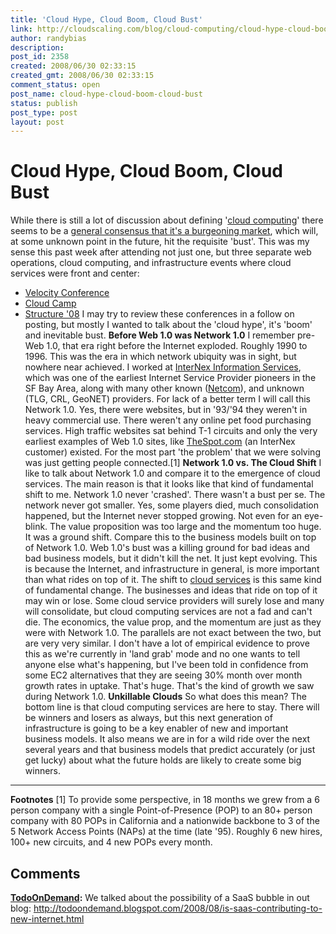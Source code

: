 ```yaml
---
title: 'Cloud Hype, Cloud Boom, Cloud Bust'
link: http://cloudscaling.com/blog/cloud-computing/cloud-hype-cloud-boom-cloud-bust/
author: randybias
description: 
post_id: 2358
created: 2008/06/30 02:33:15
created_gmt: 2008/06/30 02:33:15
comment_status: open
post_name: cloud-hype-cloud-boom-cloud-bust
status: publish
post_type: post
layout: post
---
```


# Cloud Hype, Cloud Boom, Cloud Bust

While there is still a lot of discussion about defining '[cloud computing](http://en.wikipedia.org/wiki/Cloud_computing)' there seems to be a [general consensus that it's a burgeoning market](http://news.cnet.com/8301-13953_3-9978153-80.html), which will, at some unknown point in the future, hit the requisite 'bust'. This was my sense this past week after attending not just one, but three separate web operations, cloud computing, and infrastructure events where cloud services were front and center: 

  * [Velocity Conference](http://en.oreilly.com/velocity2008/public/content/home)
  * [Cloud Camp](http://www.cloudcamp.com)
  * [Structure '08](http://events.gigaom.com/structure/08/) I may try to review these conferences in a follow on posting, but mostly I wanted to talk about the 'cloud hype', it's 'boom' and inevitable bust. **Before Web 1.0 was Network 1.0** I remember pre-Web 1.0, that era right before the Internet exploded. Roughly 1990 to 1996. This was the era in which network ubiquity was in sight, but nowhere near achieved. I worked at [InterNex Information Services](http://web.archive.org/web/19961231030655/http://www.internex.net/), which was one of the earliest Internet Service Provider pioneers in the SF Bay Area, along with many other known ([Netcom](http://en.wikipedia.org/wiki/Netcom_%28USA%29)), and unknown (TLG, CRL, GeoNET) providers. For lack of a better term I will call this Network 1.0. Yes, there were websites, but in '93/'94 they weren't in heavy commercial use. There weren't any online pet food purchasing services. High traffic websites sat behind T-1 circuits and only the very earliest examples of Web 1.0 sites, like [TheSpot.com](http://en.wikipedia.org/wiki/The_Spot) (an InterNex customer) existed. For the most part 'the problem' that we were solving was just getting people connected.[1] **Network 1.0 vs. The Cloud Shift** I like to talk about Network 1.0 and compare it to the emergence of cloud services. The main reason is that it looks like that kind of fundamental shift to me. Network 1.0 never 'crashed'. There wasn't a bust per se. The network never got smaller. Yes, some players died, much consolidation happened, but the Internet never stopped growing. Not even for an eye-blink. The value proposition was too large and the momentum too huge. It was a ground shift. Compare this to the business models built on top of Network 1.0. Web 1.0's bust was a killing ground for bad ideas and bad business models, but it didn't kill the net. It just kept evolving. This is because the Internet, and infrastructure in general, is more important than what rides on top of it. The shift to [cloud services](http://neotactics.com/blog/technology/short-sighted-about-cloud-computing) is this same kind of fundamental change. The businesses and ideas that ride on top of it may win or lose. Some cloud service providers will surely lose and many will consolidate, but cloud computing services are not a fad and can't die. The economics, the value prop, and the momentum are just as they were with Network 1.0. The parallels are not exact between the two, but are very very similar. I don't have a lot of empirical evidence to prove this as we're currently in 'land grab' mode and no one wants to tell anyone else what's happening, but I've been told in confidence from some EC2 alternatives that they are seeing 30% month over month growth rates in uptake. That's huge. That's the kind of growth we saw during Network 1.0. **Unkillable Clouds** So what does this mean? The bottom line is that cloud computing services are here to stay. There will be winners and losers as always, but this next generation of infrastructure is going to be a key enabler of new and important business models. It also means we are in for a wild ride over the next several years and that business models that predict accurately (or just get lucky) about what the future holds are likely to create some big winners. 

* * *

**Footnotes** [1] To provide some perspective, in 18 months we grew from a 6 person company with a single Point-of-Presence (POP) to an 80+ person company with 80 POPs in California and a nationwide backbone to 3 of the 5 Network Access Points (NAPs) at the time (late '95). Roughly 6 new hires, 100+ new circuits, and 4 new POPs every month.

## Comments

**[TodoOnDemand](#20 "2008-09-02 12:10:28"):** We talked about the possibility of a SaaS bubble in out blog: http://todoondemand.blogspot.com/2008/08/is-saas-contributing-to-new-internet.html

